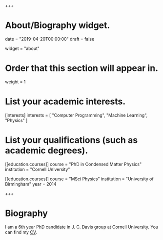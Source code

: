 +++
# About/Biography widget.

date = "2019-04-20T00:00:00"
draft = false

widget = "about"

# Order that this section will appear in.
weight = 1

# List your academic interests.
[interests]
  interests = [
    "Computer Programming",
    "Machine Learning",
    "Physics"
  ]

# List your qualifications (such as academic degrees).
[[education.courses]]
  course = "PhD in Condensed Matter Physics"
  institution = "Cornell University"
   

[[education.courses]]
  course = "MSci Physics"
  institution = "University of Birmingham"
  year = 2014
 
+++

# Biography

I am a 6th year PhD candidate in J. C. Davis group at Cornell University. You can find my [CV](home/CV.pdf).
